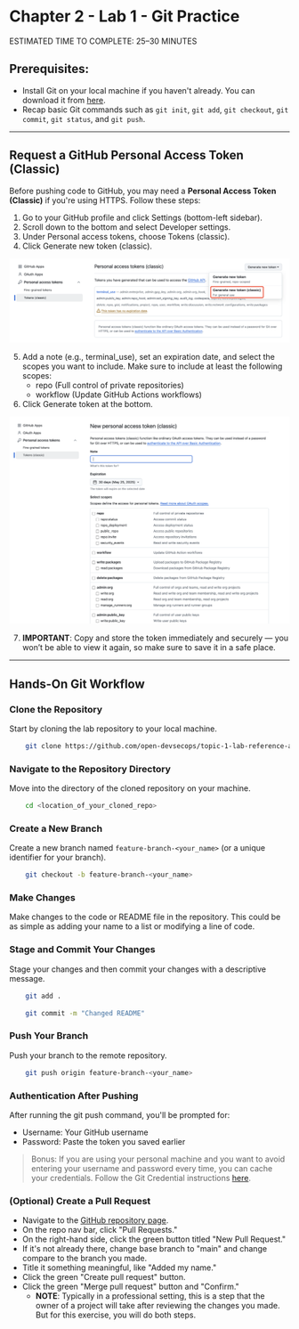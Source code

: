 # Chapter 2 - Lab 1 - Git Practice

<div class="time-pill">ESTIMATED TIME TO COMPLETE: 25–30 MINUTES</div>


## Prerequisites:
- Install Git on your local machine if you haven't already. You can download it from [here](https://git-scm.com/).
- Recap basic Git commands such as `git init`, `git add`, `git checkout`, `git commit`, `git status`, and `git push`.

<hr>

## Request a GitHub Personal Access Token (Classic)

Before pushing code to GitHub, you may need a **Personal Access Token (Classic)** if you're using HTTPS. Follow these steps:

1. Go to your GitHub profile and click Settings (bottom-left sidebar).
2. Scroll down to the bottom and select Developer settings.
3. Under Personal access tokens, choose Tokens (classic).
4. Click Generate new token (classic).

![Navigate to Token Tab](./assets/nav-token.png)

5. Add a note (e.g., terminal_use), set an expiration date, and select the scopes you want to include.
   Make sure to include at least the following scopes:
   - repo (Full control of private repositories)
   - workflow (Update GitHub Actions workflows)
6. Click Generate token at the bottom.

![Token Setting](./assets/token-setting.png)

7. **IMPORTANT**: Copy and store the token immediately and securely — you won’t be able to view it again, so make sure to save it in a safe place.



<hr>

## Hands-On Git Workflow

### Clone the Repository
Start by cloning the lab repository to your local machine.

```bash
    git clone https://github.com/open-devsecops/topic-1-lab-reference-app
```

### Navigate to the Repository Directory
Move into the directory of the cloned repository on your machine.

```bash
    cd <location_of_your_cloned_repo>
```

### Create a New Branch
Create a new branch named `feature-branch-<your_name>` (or a unique identifier for your branch).
    
```bash
    git checkout -b feature-branch-<your_name>
```

### Make Changes
Make changes to the code or README file in the repository. This could be as simple as adding your name to a list or modifying a line of code.

### Stage and Commit Your Changes
Stage your changes and then commit your changes with a descriptive message.

```bash
    git add .
```
```bash
    git commit -m "Changed README"
```

### Push Your Branch
Push your branch to the remote repository.
    
```bash
    git push origin feature-branch-<your_name>
```

### Authentication After Pushing

After running the git push command, you'll be prompted for:

- Username: Your GitHub username 
- Password: Paste the token you saved earlier

> Bonus: If you are using your personal machine and you want to avoid entering your username and password every time, you can cache your credentials. Follow the Git Credential instructions [here](https://git-scm.com/docs/gitcredentials).


### (Optional) Create a Pull Request
  - Navigate to the [GitHub repository page](https://github.com/open-devsecops/topic-1-lab-reference-app).
  - On the repo nav bar, click "Pull Requests."
  - On the right-hand side, click the green button titled "New Pull Request."
  - If it's not already there, change base branch to "main" and change compare to the branch you made.
  - Title it something meaningful, like "Added my name."
  - Click the green "Create pull request" button.
  - Click the green "Merge pull request" button and "Confirm."
    - **NOTE**: Typically in a professional setting, this is a step that the owner of a project will take after reviewing the changes you made. But for this exercise, you will do both steps.
